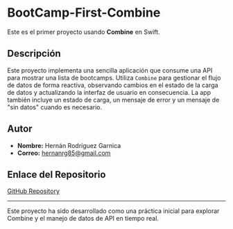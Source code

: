 
# BootCamp-First-Combine

Este es el primer proyecto usando **Combine** en Swift.

## Descripción

Este proyecto implementa una sencilla aplicación que consume una API para mostrar una lista de bootcamps. Utiliza `Combine` para gestionar el flujo de datos de forma reactiva, observando cambios en el estado de la carga de datos y actualizando la interfaz de usuario en consecuencia. La app también incluye un estado de carga, un mensaje de error y un mensaje de "sin datos" cuando es necesario.

## Autor

- **Nombre:** Hernán Rodríguez Garnica
- **Correo:** [hernanrg85@gmail.com](mailto:hernanrg85@gmail.com)

## Enlace del Repositorio

[GitHub Repository](https://github.com/HerniRG/BootCamp-First-Combine)

---

Este proyecto ha sido desarrollado como una práctica inicial para explorar Combine y el manejo de datos de API en tiempo real.
